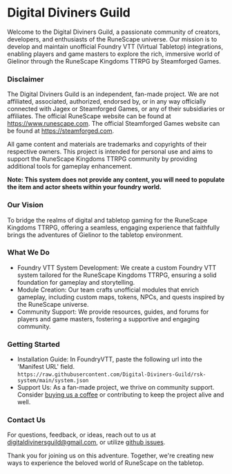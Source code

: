 # Digital Diviners Guild
Welcome to the Digital Diviners Guild, a passionate community of creators, developers, and enthusiasts of the RuneScape universe. Our mission is to develop and maintain unofficial Foundry VTT (Virtual Tabletop) integrations, enabling players and game masters to explore the rich, immersive world of Gielinor through the RuneScape Kingdoms TTRPG by Steamforged Games.

### Disclaimer
The Digital Diviners Guild is an independent, fan-made project. We are not affiliated, associated, authorized, endorsed by, or in any way officially connected with Jagex or Steamforged Games, or any of their subsidiaries or affiliates. The official RuneScape website can be found at https://www.runescape.com. The official Steamforged Games website can be found at https://steamforged.com.

All game content and materials are trademarks and copyrights of their respective owners. This project is intended for personal use and aims to support the RuneScape Kingdoms TTRPG community by providing additional tools for gameplay enhancement.

**Note: This system does not provide any content, you will need to populate the item and actor sheets within your foundry world.**

### Our Vision
To bridge the realms of digital and tabletop gaming for the RuneScape Kingdoms TTRPG, offering a seamless, engaging experience that faithfully brings the adventures of Gielinor to the tabletop environment.

### What We Do
- Foundry VTT System Development: We create a custom Foundry VTT system tailored for the RuneScape Kingdoms TTRPG, ensuring a solid foundation for gameplay and storytelling.
- Module Creation: Our team crafts unofficial modules that enrich gameplay, including custom maps, tokens, NPCs, and quests inspired by the RuneScape universe.
- Community Support: We provide resources, guides, and forums for players and game masters, fostering a supportive and engaging community.

### Getting Started
- Installation Guide: In FoundryVTT, paste the following url into the 'Manifest URL' field.    
`https://raw.githubusercontent.com/Digital-Diviners-Guild/rsk-system/main/system.json`
- Support Us: As a fan-made project, we thrive on community support. Consider [buying us a coffee](https://ko-fi.com/digitaldivinersguild) or contributing to keep the project alive and well.

### Contact Us
For questions, feedback, or ideas, reach out to us at digitaldivinersguild@gmail.com, or utilize [github issues](https://github.com/Digital-Diviners-Guild/rsk-system/issues).

Thank you for joining us on this adventure. Together, we're creating new ways to experience the beloved world of RuneScape on the tabletop.
